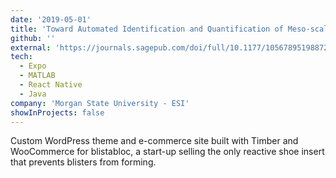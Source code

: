 ```yaml
---
date: '2019-05-01'
title: 'Toward Automated Identification and Quantification of Meso-scale Damage Modes in Plain Weave Glass/Epoxy Composite Laminates'
github: ''
external: 'https://journals.sagepub.com/doi/full/10.1177/1056789519887215'
tech:
  - Expo
  - MATLAB
  - React Native
  - Java
company: 'Morgan State University - ESI'
showInProjects: false
---
```


Custom WordPress theme and e-commerce site built with Timber and WooCommerce for blistabloc, a start-up selling the only reactive shoe insert that prevents blisters from forming.
